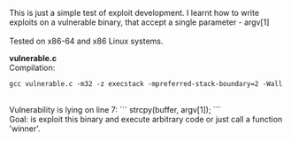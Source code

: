 This is just a simple test of exploit development. I learnt how to write exploits on a vulnerable binary, that accept a single parameter - argv[1]
<br><br>
Tested on x86-64 and x86 Linux systems.

<b>vulnerable.c</b>
<br>
Compilation:
```
gcc vulnerable.c -m32 -z execstack -mpreferred-stack-boundary=2 -Wall
```
<br>
Vulnerability is lying on line 7:
```
strcpy(buffer, argv[1]);
```
<br>
Goal:
is exploit this binary and execute arbitrary code or just call a function 'winner'.

